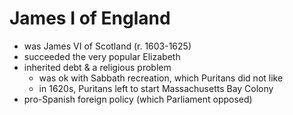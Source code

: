 # James I of England

- was James VI of Scotland (r. 1603-1625)
- succeeded the very popular Elizabeth
- inherited debt & a religious problem
	- was ok with Sabbath recreation, which Puritans did not like
	- in 1620s, Puritans left to start Massachusetts Bay Colony
- pro-Spanish foreign policy (which Parliament opposed)